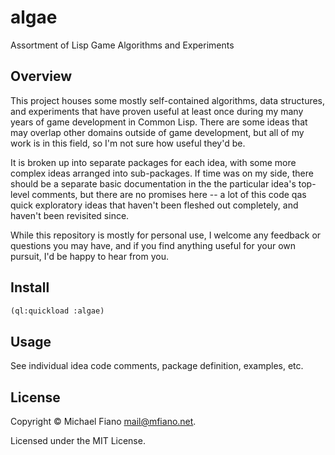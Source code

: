 # algae

Assortment of Lisp Game Algorithms and Experiments

## Overview

This project houses some mostly self-contained algorithms, data structures, and
experiments that have proven useful at least once during my many years of game
development in Common Lisp. There are some ideas that may overlap other domains
outside of game development, but all of my work is in this field, so I'm not
sure how useful they'd be.

It is broken up into separate packages for each idea, with some more complex
ideas arranged into sub-packages. If time was on my side, there should be a
separate basic documentation in the the particular idea's top-level comments,
but there are no promises here -- a lot of this code qas quick exploratory ideas
that haven't been fleshed out completely, and haven't been revisited since.

While this repository is mostly for personal use, I welcome any feedback or
questions you may have, and if you find anything useful for your own pursuit,
I'd be happy to hear from you.

## Install

```lisp
(ql:quickload :algae)
```

## Usage

See individual idea code comments, package definition, examples, etc.

## License

Copyright © Michael Fiano <mail@mfiano.net>.

Licensed under the MIT License.
